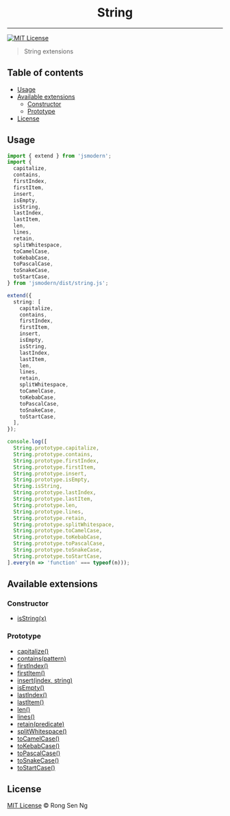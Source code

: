 <div align="center" style="text-align: center;">
  <h1 style="border-bottom: none;">String</h1>

  <p></p>
</div>

<hr />

[![MIT License][mit-license-badge]][mit-license-url]

> String extensions

## Table of contents <!-- omit in toc -->

- [Usage](#usage)
- [Available extensions](#available-extensions)
  - [Constructor](#constructor)
  - [Prototype](#prototype)
- [License](#license)

## Usage

```ts
import { extend } from 'jsmodern';
import {
  capitalize,
  contains,
  firstIndex,
  firstItem,
  insert,
  isEmpty,
  isString,
  lastIndex,
  lastItem,
  len,
  lines,
  retain,
  splitWhitespace,
  toCamelCase,
  toKebabCase,
  toPascalCase,
  toSnakeCase,
  toStartCase,
} from 'jsmodern/dist/string.js';

extend({
  string: [
    capitalize,
    contains,
    firstIndex,
    firstItem,
    insert,
    isEmpty,
    isString,
    lastIndex,
    lastItem,
    len,
    lines,
    retain,
    splitWhitespace,
    toCamelCase,
    toKebabCase,
    toPascalCase,
    toSnakeCase,
    toStartCase,
  ],
});

console.log([
  String.prototype.capitalize,
  String.prototype.contains,
  String.prototype.firstIndex,
  String.prototype.firstItem,
  String.prototype.insert,
  String.prototype.isEmpty,
  String.isString,
  String.prototype.lastIndex,
  String.prototype.lastItem,
  String.prototype.len,
  String.prototype.lines,
  String.prototype.retain,
  String.prototype.splitWhitespace,
  String.prototype.toCamelCase,
  String.prototype.toKebabCase,
  String.prototype.toPascalCase,
  String.prototype.toSnakeCase,
  String.prototype.toStartCase,
].every(n => 'function' === typeof(n)));
```

## Available extensions

### Constructor

* [isString(x)]

### Prototype

* [capitalize()]
* [contains(pattern)]
* [firstIndex()]
* [firstItem()]
* [insert(index, string)]
* [isEmpty()]
* [lastIndex()]
* [lastItem()]
* [len()]
* [lines()]
* [retain(predicate)]
* [splitWhitespace()]
* [toCamelCase()]
* [toKebabCase()]
* [toPascalCase()]
* [toSnakeCase()]
* [toStartCase()]

## License

[MIT License](http://motss.mit-license.org/) © Rong Sen Ng

<!-- References -->
[isString(x)]: /src/string/API_REFERENCE.md#isstringx

[capitalize()]: /src/string/API_REFERENCE.md#capitalize
[contains(pattern)]: /src/string/API_REFERENCE.md#containspattern
[firstIndex()]: /src/string/API_REFERENCE.md#firstindex
[firstItem()]: /src/string/API_REFERENCE.md#firstitem
[insert(index, string)]: /src/string/API_REFERENCE.md#insertindex-string
[isEmpty()]: /src/string/API_REFERENCE.md#isempty
[lastIndex()]: /src/string/API_REFERENCE.md#lastindex
[lastItem()]: /src/string/API_REFERENCE.md#lastitem
[len()]: /src/string/API_REFERENCE.md#len
[lines()]: /src/string/API_REFERENCE.md#lines
[retain(predicate)]: /src/string/API_REFERENCE.md#retainpredicate
[splitWhitespace()]: /src/string/API_REFERENCE.md#splitwhitespace
[toCamelCase()]: /src/string/API_REFERENCE.md#tocamelcase
[toKebabCase()]: /src/string/API_REFERENCE.md#tokebabcase
[toPascalCase()]: /src/string/API_REFERENCE.md#topascalcase
[toSnakeCase()]: /src/string/API_REFERENCE.md#tosnakecase
[toStartCase()]: /src/string/API_REFERENCE.md#tostartcase

<!-- MDN -->
[array-mdn-url]: https://developer.mozilla.org/en-US/docs/Web/JavaScript/Reference/Global_Objects/Array
[boolean-mdn-url]: https://developer.mozilla.org/en-US/docs/Web/JavaScript/Reference/Global_Objects/Boolean
[function-mdn-url]: https://developer.mozilla.org/en-US/docs/Web/JavaScript/Reference/Global_Objects/Function
[map-mdn-url]: https://developer.mozilla.org/en-US/docs/Web/JavaScript/Reference/Global_Objects/Map
[number-mdn-url]: https://developer.mozilla.org/en-US/docs/Web/JavaScript/Reference/Global_Objects/Number
[object-mdn-url]: https://developer.mozilla.org/en-US/docs/Web/JavaScript/Reference/Global_Objects/Object
[promise-mdn-url]: https://developer.mozilla.org/en-US/docs/Web/JavaScript/Reference/Global_Objects/Promise
[regexp-mdn-url]: https://developer.mozilla.org/en-US/docs/Web/JavaScript/Reference/Global_Objects/RegExp
[set-mdn-url]: https://developer.mozilla.org/en-US/docs/Web/JavaScript/Reference/Global_Objects/Set
[string-mdn-url]: https://developer.mozilla.org/en-US/docs/Web/JavaScript/Reference/Global_Objects/String
[void-mdn-url]: https://developer.mozilla.org/en-US/docs/Web/JavaScript/Reference/Operators/void
[error-mdn-url]: https://developer.mozilla.org/en-US/docs/Web/JavaScript/Reference/Global_Objects/Error

<!-- Badges -->
[mit-license-badge]: https://flat.badgen.net/badge/license/MIT/blue

<!-- Links -->
[mit-license-url]: https://github.com/motss/deno_mod/blob/master/LICENSE
